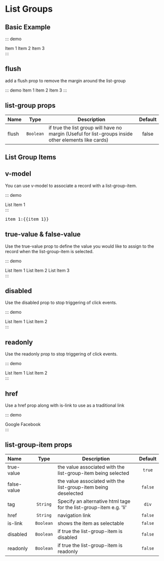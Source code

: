 # List Groups
## Basic Example

::: demo
<div>
	<list-group>
		<list-group-item>Item 1</list-group-item>
		<list-group-item>Item 2</list-group-item>
		<list-group-item>Item 3</list-group-item>
	</list-group>
</div>
:::

## flush
add a flush prop to remove the margin around the list-group

::: demo
<card title="Card Title" head :body="false">
	<list-group flush>
		<list-group-item>Item 1</list-group-item>
		<list-group-item>Item 2</list-group-item>
		<list-group-item>Item 3</list-group-item>
	</list-group>
</card>
:::


## list-group props
Name        | Type       | Description | Default
:--------   | :----:     | ----------- | :-----:
flush				| `Boolean`  | if true the list group will have no margin (Useful for list-groups inside other elements like cards) | false

## List Group Items
## v-model
You can use v-model to associate a record with a list-group-item.

::: demo
<div>
<list-group>
	<list-group-item is-link v-model="item_1">List Item 1	</list-group-item>
</list-group>
</div>
:::

<pre class="text-white">item_1:{{item_1}}</pre>

## true-value & false-value
Use the true-value prop to define the value you would like to assign to the record when the list-group-item is selected.

::: demo
<div>
<list-group>
	<list-group-item is-link v-model="item_2" :true-value="1" :false-value="null">List Item 1	</list-group-item>
	<list-group-item is-link v-model="item_2" :true-value="2" :false-value="null">List Item 2	</list-group-item>
	<list-group-item is-link v-model="item_2" :true-value="3" :false-value="null">List Item 3	</list-group-item>
</list-group>
</div>
:::

## disabled
Use the disabled prop to stop triggering of click events.

::: demo
<div>
<list-group>
	<list-group-item  v-model="item_2" :true-value="1" :false-value="null">List Item 1	</list-group-item>
	<list-group-item  v-model="item_2" :true-value="2" :false-value="null" disabled>List Item 2	</list-group-item>
</list-group>
</div>
:::

## readonly
Use the readonly prop to stop triggering of click events.

::: demo
<div>
<list-group>
	<list-group-item  v-model="item_2" :true-value="1" :false-value="null">List Item 1	</list-group-item>
	<list-group-item  v-model="item_2" :true-value="2" :false-value="null" readonly>List Item 2	</list-group-item>
</list-group>
</div>
:::

## href
Use a href prop along with is-link to use as a traditional link

::: demo
<div>
<list-group>
	<list-group-item is-link href="http://www.google.com" >Google</list-group-item>
	<list-group-item is-link href="http://www.facebook.com" >Facebook</list-group-item>
</list-group>
</div>
:::


## list-group-item props
Name        | Type       | Description 																														| Default
:--------   | :----:     | ----------- 																														| :-----:
true-value  | 					 | the value associated with the list-group-item being selected 					| `true`
false-value | 					 | the value associated with the list-group-item being deselected 				| `false`
tag 		  	| `String`   | Specify an alternative html tage for the list-group-item e.g. 'li'			| `div`
href		  	| `String`   | navigation link 																												| `false`
is-link	  	| `Boolean`  | shows the item as selectable 																					| `false`
disabled    | `Boolean`  | if true the list-group-item is disabled 																| `false`
readonly    | `Boolean`  | if true the list-group-item is readonly 																| `false`

<script>
export default {
	data () {
    return {
    		item_1:false,
    		item_2:false,
    }
  },
}
</script>